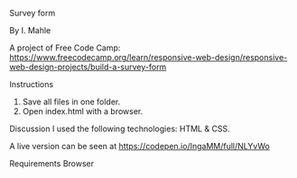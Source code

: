 Survey form

By I. Mahle

A project of Free Code Camp: https://www.freecodecamp.org/learn/responsive-web-design/responsive-web-design-projects/build-a-survey-form

Instructions

1. Save all files in one folder.
2. Open index.html with a browser.

Discussion
I used the following technologies: HTML & CSS.

A live version can be seen at https://codepen.io/IngaMM/full/NLYvWo

Requirements
Browser
